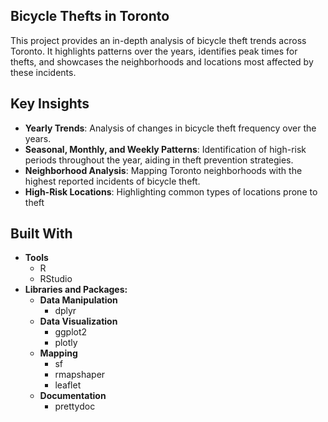 ## Bicycle Thefts in Toronto
This project provides an in-depth analysis of bicycle theft trends across Toronto. It highlights patterns over the years, identifies peak times for thefts, and showcases the neighborhoods and locations most affected by these incidents.

## Key Insights
- **Yearly Trends**: Analysis of changes in bicycle theft frequency over the years.
- **Seasonal, Monthly, and Weekly Patterns**: Identification of high-risk periods throughout the year, aiding in theft prevention strategies.
- **Neighborhood Analysis**: Mapping Toronto neighborhoods with the highest reported incidents of bicycle theft.
- **High-Risk Locations**: Highlighting common types of locations prone to theft

## Built With
- **Tools**
  - R
  - RStudio
- **Libraries and Packages:**
  - **Data Manipulation**
    - dplyr
  - **Data Visualization**
    - ggplot2
    - plotly
  - **Mapping**
    - sf
    - rmapshaper
    - leaflet
  - **Documentation**
    - prettydoc 





